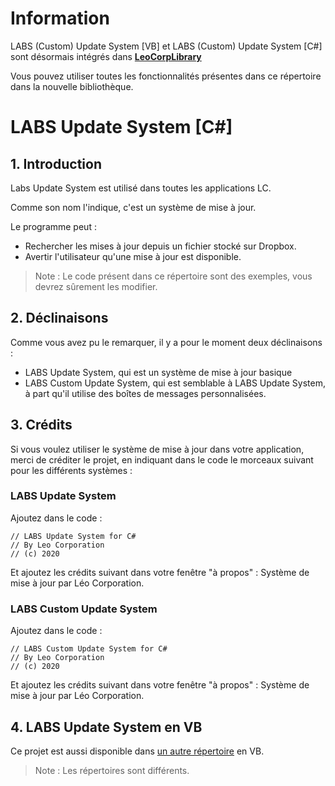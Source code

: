 # Information
LABS (Custom) Update System [VB] et LABS (Custom) Update System [C#] sont désormais intégrés dans [**LeoCorpLibrary**](https://github.com/Leo-Corporation/LeoCorpLibrary)

Vous pouvez utiliser toutes les fonctionnalités présentes dans ce répertoire dans la nouvelle bibliothèque. 
# LABS Update System [C#]
## 1. Introduction
Labs Update System est utilisé dans toutes les applications LC.

Comme son nom l'indique, c'est un système de mise à jour.

Le programme peut :
* Rechercher les mises à jour depuis un fichier stocké sur Dropbox.
* Avertir l'utilisateur qu'une mise à jour est disponible.
> Note : Le code présent dans ce répertoire sont des exemples, vous devrez sûrement les modifier.
## 2. Déclinaisons
Comme vous avez pu le remarquer, il y a pour le moment deux déclinaisons :
* LABS Update System, qui est un système de mise à jour basique
* LABS Custom Update System, qui est semblable à LABS Update System, à part qu'il utilise des boîtes de messages personnalisées.
## 3. Crédits
Si vous voulez utiliser le système de mise à jour dans votre application, merci de créditer le projet, en indiquant dans le code le morceaux suivant pour les différents systèmes :
### LABS Update System
Ajoutez dans le code :

```
// LABS Update System for C#
// By Leo Corporation
// (c) 2020
```
Et ajoutez les crédits suivant dans votre fenêtre "à propos" :
Système de mise à jour par Léo Corporation.
### LABS Custom Update System
Ajoutez dans le code :

```
// LABS Custom Update System for C#
// By Leo Corporation
// (c) 2020
```
Et ajoutez les crédits suivant dans votre fenêtre "à propos" :
Système de mise à jour par Léo Corporation.

## 4. LABS Update System en VB
Ce projet est aussi disponible dans [un autre répertoire](https://github.com/Leo-Corporation/LABS-Update-System-VB-) en VB.
> Note : Les répertoires sont différents.
